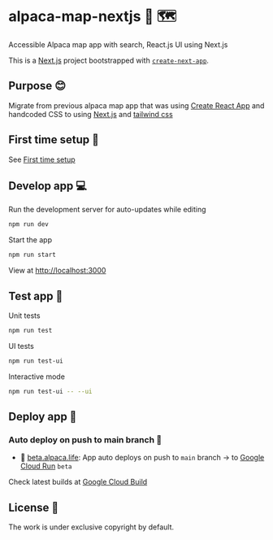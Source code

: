 # alpaca-map-nextjs 🦙 🗺

Accessible Alpaca map app with search, React.js UI using Next.js

This is a [Next.js](https://nextjs.org/) project bootstrapped with [`create-next-app`](https://github.com/vercel/next.js/tree/canary/packages/create-next-app).

## Purpose 😊

Migrate from previous alpaca map app that was using [Create React App](https://github.com/facebook/create-react-app) and handcoded CSS to using [Next.js](https://nextjs.org/) and [tailwind css](https://tailwindcss.com/)

## First time setup 🐣

See [First time setup](src/docs/README.init.md)

## Develop app 💻

Run the development server for auto-updates while editing

```bash
npm run dev
```

Start the app

```bash
npm run start
```

View at [http://localhost:3000](http://localhost:3000)

## Test app 🧪

Unit tests

```bash
npm run test
```

UI tests

```bash
npm run test-ui
```

Interactive mode

```bash
npm run test-ui -- --ui
```

## Deploy app 🤖

### Auto deploy on push to main branch 🚀

- 👾 [beta.alpaca.life](beta.alpaca.life): App auto deploys on push to `main` branch -> to [Google Cloud Run](https://console.cloud.google.com/run/) `beta`

Check latest builds at [Google Cloud Build](https://console.cloud.google.com/cloud-build/)

## License 📝

The work is under exclusive copyright by default.
